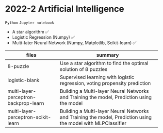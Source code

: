 # 2022-2 Artificial Intelligence

`Python` `Jupyter notebook`
- A star algorithm ✅
- Logistic Regression (Numpy) ✅
- Multi-later Neural Network (Numpy, Matplotlib, Scikit-learn) ✅


| files | summary |
|---|---|
| 8-puzzle | Use a star algorithm to find the optimal solution of 8 puzzles |
| logistic-blank | Supervised learning with logistic regression, voting propensity prediction |
| multi-layer-perceptron-backprop-learn | Building a Multi-layer Neural Networks and Training the model, Prediction using the model |
| multi-layer-perceptron-scikit-learn | Building a Multi-layer Neural Networks and Training the model, Prediction using the model with MLPClassifier |
